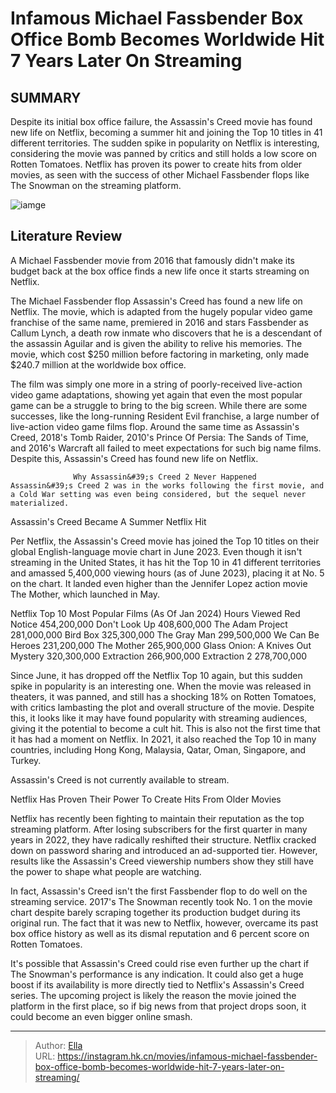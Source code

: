 # Infamous Michael Fassbender Box Office Bomb Becomes Worldwide Hit 7 Years Later On Streaming


## SUMMARY 



  Despite its initial box office failure, the Assassin&#39;s Creed movie has found new life on Netflix, becoming a summer hit and joining the Top 10 titles in 41 different territories.   The sudden spike in popularity on Netflix is interesting, considering the movie was panned by critics and still holds a low score on Rotten Tomatoes.   Netflix has proven its power to create hits from older movies, as seen with the success of other Michael Fassbender flops like The Snowman on the streaming platform.  

![iamge](https://static1.srcdn.com/wordpress/wp-content/uploads/2016/09/Assassins-Creed-Michael-Fassbender-Sunset.jpg)

## Literature Review

A Michael Fassbender movie from 2016 that famously didn&#39;t make its budget back at the box office finds a new life once it starts streaming on Netflix.




The Michael Fassbender flop Assassin&#39;s Creed has found a new life on Netflix. The movie, which is adapted from the hugely popular video game franchise of the same name, premiered in 2016 and stars Fassbender as Callum Lynch, a death row inmate who discovers that he is a descendant of the assassin Aguilar and is given the ability to relive his memories. The movie, which cost $250 million before factoring in marketing, only made $240.7 million at the worldwide box office.




The film was simply one more in a string of poorly-received live-action video game adaptations, showing yet again that even the most popular game can be a struggle to bring to the big screen. While there are some successes, like the long-running Resident Evil franchise, a large number of live-action video game films flop. Around the same time as Assassin&#39;s Creed, 2018&#39;s Tomb Raider, 2010&#39;s Prince Of Persia: The Sands of Time, and 2016&#39;s Warcraft all failed to meet expectations for such big name films. Despite this, Assassin&#39;s Creed has found new life on Netflix.

                  Why Assassin&#39;s Creed 2 Never Happened   Assassin&#39;s Creed 2 was in the works following the first movie, and a Cold War setting was even being considered, but the sequel never materialized.   


 Assassin&#39;s Creed Became A Summer Netflix Hit 
          




Per Netflix, the Assassin&#39;s Creed movie has joined the Top 10 titles on their global English-language movie chart in June 2023. Even though it isn&#39;t streaming in the United States, it has hit the Top 10 in 41 different territories and amassed 5,400,000 viewing hours (as of June 2023), placing it at No. 5 on the chart. It landed even higher than the Jennifer Lopez action movie The Mother, which launched in May.

 Netflix Top 10 Most Popular Films (As Of Jan 2024)  Hours Viewed   Red Notice  454,200,000   Don&#39;t Look Up  408,600,000   The Adam Project  281,000,000   Bird Box  325,300,000   The Gray Man  299,500,000   We Can Be Heroes  231,200,000   The Mother  265,900,000   Glass Onion: A Knives Out Mystery  320,300,000   Extraction  266,900,000   Extraction 2  278,700,000   






Since June, it has dropped off the Netflix Top 10 again, but this sudden spike in popularity is an interesting one. When the movie was released in theaters, it was panned, and still has a shocking 18% on Rotten Tomatoes, with critics lambasting the plot and overall structure of the movie. Despite this, it looks like it may have found popularity with streaming audiences, giving it the potential to become a cult hit. This is also not the first time that it has had a moment on Netflix. In 2021, it also reached the Top 10 in many countries, including Hong Kong, Malaysia, Qatar, Oman, Singapore, and Turkey.



Assassin&#39;s Creed is not currently available to stream.






 Netflix Has Proven Their Power To Create Hits From Older Movies 
         




Netflix has recently been fighting to maintain their reputation as the top streaming platform. After losing subscribers for the first quarter in many years in 2022, they have radically reshifted their structure. Netflix cracked down on password sharing and introduced an ad-supported tier. However, results like the Assassin&#39;s Creed viewership numbers show they still have the power to shape what people are watching.

In fact, Assassin&#39;s Creed isn&#39;t the first Fassbender flop to do well on the streaming service. 2017&#39;s The Snowman recently took No. 1 on the movie chart despite barely scraping together its production budget during its original run. The fact that it was new to Netflix, however, overcame its past box office history as well as its dismal reputation and 6 percent score on Rotten Tomatoes.

It&#39;s possible that Assassin&#39;s Creed could rise even further up the chart if The Snowman&#39;s performance is any indication. It could also get a huge boost if its availability is more directly tied to Netflix&#39;s Assassin&#39;s Creed series. The upcoming project is likely the reason the movie joined the platform in the first place, so if big news from that project drops soon, it could become an even bigger online smash.






---

> Author: [Ella](https://instagram.hk.cn/)  
> URL: https://instagram.hk.cn/movies/infamous-michael-fassbender-box-office-bomb-becomes-worldwide-hit-7-years-later-on-streaming/  

